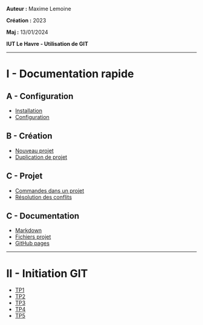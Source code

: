 **Auteur :** Maxime Lemoine

**Création :** 2023

**Maj :** 13/01/2024

**IUT Le Havre - Utilisation de GIT**

---

# I - Documentation rapide

## A - Configuration

* [Installation](https://github.com/Maximeuuu/initiation_GIT/tree/main/Documentation/Installation.md)
* [Configuration](https://github.com/Maximeuuu/initiation_GIT/tree/main/Documentation/ConfigurationGit.md)

## B - Création

* [Nouveau projet](https://github.com/Maximeuuu/initiation_GIT/tree/main/Documentation/NouveauProjet.md)
* [Duplication de projet](https://github.com/Maximeuuu/initiation_GIT/tree/main/Documentation/DuplicationProjets.md)

## C - Projet

* [Commandes dans un projet](https://github.com/Maximeuuu/initiation_GIT/tree/main/Documentation/CommandesProjet.md)
* [Résolution des conflits](https://github.com/Maximeuuu/initiation_GIT/tree/main/Documentation/Conflits.md)

## C - Documentation

* [Markdown](https://github.com/Maximeuuu/initiation_GIT/tree/main/Documentation/Markdown.md)
* [Fichiers projet](https://github.com/Maximeuuu/initiation_GIT/tree/main/Documentation/FichiersProjet.md)
* [GitHub pages](https://github.com/Maximeuuu/initiation_GIT/tree/main/Documentation/GitHubPages.md)

---

# II - Initiation GIT

* [TP1](https://github.com/Maximeuuu/initiation_GIT/tree/main/TP-exemples/TP1)
* [TP2](https://github.com/Maximeuuu/initiation_GIT/tree/main/TP-exemples/TP2)
* [TP3](https://github.com/Maximeuuu/initiation_GIT/tree/main/TP-exemples/TP3)
* [TP4](https://github.com/Maximeuuu/initiation_GIT/tree/main/TP-exemples/TP4)
* [TP5](https://github.com/Maximeuuu/initiation_GIT/tree/main/TP-exemples/TP5)
